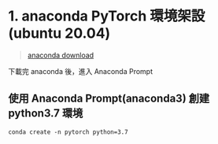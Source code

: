 # 1. anaconda PyTorch 環境架設(ubuntu 20.04)

> [anaconda download](https://www.anaconda.com/download#windows)

下載完 anaconda 後，進入 Anaconda Prompt

## 使用 Anaconda Prompt(anaconda3) 創建 python3.7 環境

    conda create -n pytorch python=3.7
